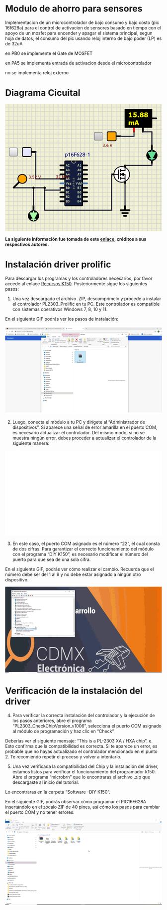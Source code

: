 
# Modulo de ahorro para sensores

Implementacion de un microcontrolador de bajo consumo y bajo costo (pic 16f628a) para el control de activacion de sensores basado en tiempo con el apoyo de un mosfet para encender y apagar el sistema principal, segun hoja de datos, el consumo del pic usando reloj interno de bajo poder (LP) es de 32uA

en PB0 se implemente el Gate de MOSFET

en PA5 se implementa entrada de activacion desde el microcontrolador

no se implementa reloj externo


# Diagrama Cicuital


![Diagrama Circuital](Diagrama.png)


**La siguiente información fue tomada de este [enlace](https://blog.uelectronics.com/electronica/aprende-con-nuestro-tutorial-a-programar-el-pic-k-150/), créditos a sus respectivos autores.**

# Instalación driver prolific

Para descargar los programas y los controladores necesarios, por favor accede al enlace  [Recursos K150](https://blog.uelectronics.com/wp-content/uploads/2024/02/Recursos-Programador-K150.zip). Posteriormente sigue los siguientes pasos:

1. Una vez descargado el archivo .ZIP, descomprímelo y procede a instalar el controlador PL2303_Prolific en tu PC. Este controlador es compatible con sistemas operativos Windows 7, 8, 10 y 11.

En el siguiente GIF podrás ver los pasos de instalación:

![Instalar Driver](Instalar_driver.gif)


2. Luego, conecta el módulo a tu PC y dirígete al “Administrador de dispositivos”. Si aparece una señal de error amarilla en el puerto COM, es necesario actualizar el controlador. Del mismo modo, si no se muestra ningún error, debes proceder a actualizar el controlador de la siguiente manera:

![Actualizar Driver](actualizar_driver.gif)


3. En este caso, el puerto COM asignado es el número “22”, el cual consta de dos cifras. Para garantizar el correcto funcionamiento del módulo con el programa “DIY K150”, es necesario modificar el número del puerto para que sea de una sola cifra.

En el siguiente GIF, podrás ver cómo realizar el cambio. Recuerda que el número debe ser del 1 al 9 y no debe estar asignado a ningún otro dispositivo.

![Cambiar Puerto](cambiar_puerto.gif)

# Verificación de la instalación del driver

4. Para verificar la correcta instalación del controlador y la ejecución de los pasos anteriores, abre el programa “PL2303_CheckChipVersion_v1006”, selecciona el puerto COM asignado al módulo de programación y haz clic en “Check”

Deberías ver el siguiente mensaje: “This is a PL-2303 XA / HXA chip”, e. Esto confirma que la compatibilidad es correcta. Si te aparece un error, es probable que no hayas actualizado el controlador mencionado en el punto 2. Te recomiendo repetir el proceso y volver a intentarlo.

5. Una vez verificada la compatibilidad del Chip y la instalación del driver, estamos listos para verificar el funcionamiento del programador k150. Abre el programa “microbrn” que lo encontraras el archivo .zip que descargaste al inicio del tutorial.

Lo encontraras en la carpeta “Software -DIY K150”.

En el siguiente GIF, podrás observar cómo programar el PIC16F628A insertándolo en el zócalo ZIF de 40 pines, así cómo los pasos para cambiar el puerto COM y no tener errores.

![Programacion Pic](Programacion_Pic.gif)